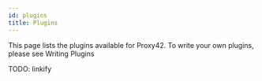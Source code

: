 ```yaml
---
id: plugins
title: Plugins
---
```


This page lists the plugins available for Proxy42. To write your own plugins, please see Writing Plugins

TODO: linkify

